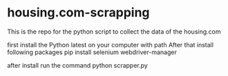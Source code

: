 # housing.com-scrapping
This is the repo for the python script to collect the data of the housing.com


first install the Python latest on your computer with path
After that install following packages 
pip install selenium webdriver-manager

after install run the command 
python scrapper.py
